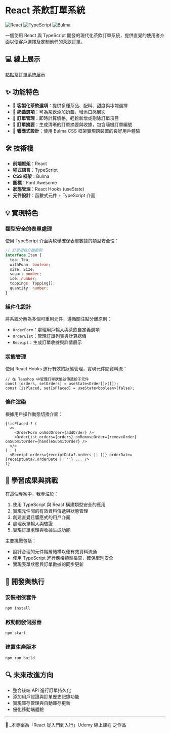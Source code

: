 # React 茶飲訂單系統

![React](https://img.shields.io/badge/React-18.x-61DAFB?logo=react&logoColor=white)
![TypeScript](https://img.shields.io/badge/TypeScript-4.x-3178C6?logo=typescript&logoColor=white)
![Bulma](https://img.shields.io/badge/Bulma-CSS-00D1B2?logo=bulma&logoColor=white)

一個使用 React 與 TypeScript 開發的現代化茶飲訂單系統，提供直覺的使用者介面以便客戶選擇及定制他們的茶飲訂單。

## 💻 線上展示

[點點茶訂單系統展示](https://react-tea-shop-order.vercel.app/)

## ✨ 功能特色

- 🍵 **客製化茶飲選項**：提供多種茶品、配料、甜度與冰塊選擇
- 🧋 **奶蓋選項**：可為茶飲添加奶蓋，增添口感層次
- 🛒 **訂單管理**：即時計算價格，輕鬆新增或刪除訂單項目
- 📝 **訂單摘要**：生成清晰的訂單摘要與收據，包含隨機訂單編號
- 📱 **響應式設計**：使用 Bulma CSS 框架實現跨裝置的良好用戶體驗

## 🛠️ 技術棧

- **前端框架**：React
- **程式語言**：TypeScript
- **CSS 框架**：Bulma
- **圖標**：Font Awesome
- **狀態管理**：React Hooks (useState)
- **元件設計**：函數式元件 + TypeScript 介面

## 💡 實現特色

### 類型安全的表單處理

使用 TypeScript 介面與枚舉確保表單數據的類型安全性：

```typescript
// 訂單項目介面範例
interface Item {
  tea: Tea;
  withFoam: boolean;
  size: Size;
  sugar: number;
  ice: number;
  toppings: Topping[];
  quantity: number;
}
```

### 組件化設計

將系統分解為多個可重用元件，遵循關注點分離原則：

- `OrderForm`：處理用戶輸入與茶飲自定義選項
- `OrderList`：管理訂單列表與計算總價
- `Receipt`：生成訂單收據與詳情展示

### 狀態管理

使用 React Hooks 進行有效的狀態管理，實現元件間資料流：

```tsx
// 在 Teashop 中管理訂單狀態並傳遞給子元件
const [orders, setOrders] = useState<Order[]>([]);
const [isPlaced, setIsPlaced] = useState<boolean>(false);
```

### 條件渲染

根據用戶操作動態切換介面：

```tsx
{!isPlaced ? (
  <>
    <OrderForm onAddOrder={addOrder} />
    <OrderList orders={orders} onRemoveOrder={removeOrder} onSubmitOrder={handleSubmitOrder} />
  </>
) : (
  <Receipt orders={receiptData?.orders || []} orderDate={receiptData?.orderDate || ''} ... />
)}
```

## 🌟 學習成果與挑戰

在這個專案中，我專注於：

1. 使用 TypeScript 與 React 構建類型安全的應用
2. 實現元件間的有效資料傳遞與狀態管理
3. 創建直覺且響應式的用戶介面
4. 處理表單輸入與驗證
5. 實現訂單處理與收據生成功能

主要挑戰包括：

- 設計合理的元件階層結構以便有效資料流通
- 使用 TypeScript 進行嚴格類型檢查，確保型別安全
- 實現表單狀態與訂單數據的同步更新

## 🔧 開發與執行

### 安裝相依套件

```bash
npm install
```

### 啟動開發伺服器

```bash
npm start
```

### 建置生產版本

```bash
npm run build
```

## 🔍 未來改進方向

- 整合後端 API 進行訂單持久化
- 添加用戶認證與訂單歷史記錄功能
- 實現庫存管理與自動庫存更新
- 優化移動端體驗

---

💼 \_本專案為「React 從入門到入行」Udemy 線上課程 之作品
